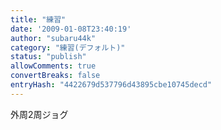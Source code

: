 ```yaml
---
title: "練習"
date: '2009-01-08T23:40:19'
author: "subaru44k"
category: "練習(デフォルト)"
status: "publish"
allowComments: true
convertBreaks: false
entryHash: "4422679d537796d43895cbe10745decd"
---
```

外周2周ジョグ
